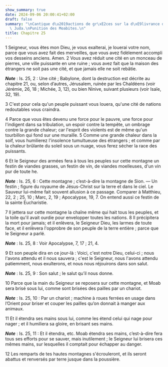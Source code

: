 ```yaml
---
show_summary: true
date: 2024-09-06 20:00:41+02:00
draft: false
summary: "\nCantique d\u2019actions de gr\xE2ces sur la d\xE9livrance du peuple de\
  \ Juda.\nPunition des Moabites.\n"
title: Chapitre 25
---
```





1 Seigneur, vous êtes mon Dieu, je vous exalterai, je louerai votre nom, parce que vous avez fait des merveilles, que vous avez fidèlement accompli vos desseins anciens. Amen. 2 Vous avez réduit une cité en un monceau de pierres, une ville puissante en une ruine ; vous avez fait que la maison des étrangers ne soit pas une cité, et que jamais elle ne soit rebâtie.

***Note*** :  Is. 25, 2 : Une cité ; Babylone, dont la destruction est décrite au chapitre 21, ou, selon d’autres, Jérusalem, ruinée par les Chaldéens (voir Jérémie, 26, 18 ; Michée, 3, 12), ou bien Ninive, suivant plusieurs (voir Isaïe, 32, 19).

3 C'est pour cela qu'un peuple puissant vous louera, qu'une cité de nations redoutables vous craindra.


4 Parce que vous êtes devenu une force pour le pauvre, une force pour l'indigent dans sa tribulation, un espoir contre la tempête, un ombrage contre la grande chaleur; car l'esprit des violents est de même qu'un tourbillon qui fond sur une muraille. 5 Comme une grande chaleur dans la soif, vous humilierez l'insolence tumultueuse des étrangers ; et comme par la chaleur brûlante du soleil sous un nuage, vous ferez sécher la race des puissants.


6 Et le Seigneur des armées fera à tous les peuples sur cette montagne un festin de viandes grasses, un festin de vin, de viandes moelleuses, d'un vin pur de toute he.

***Note*** :  Is. 25, 6 : Cette montagne ; c’est-à-dire la montagne de Sion. ― Un festin ; figure du royaume de Jésus-Christ sur la terre et dans le ciel. Le Sauveur lui-même fait souvent allusion à ce passage. Comparer à Matthieu, 22, 2 ; 25, 10 ; Marc, 2, 19 ; Apocalypse, 19, 7. On entend aussi ce festin de la sainte Eucharistie.

7 Il jettera sur cette montagne la chaîne même qui hait tous les peuples, et la toile qu'il avait ourdie pour envelopper toutes les nations. 8 Il précipitera la mort pour jamais; et il enlèvera, le Seigneur Dieu, les larmes de toute face, et il enlèvera l'opprobre de son peuple de la terre entière ; parce que le Seigneur a parlé.

***Note*** :  Is. 25, 8 : Voir Apocalypse, 7, 17 ; 21, 4.


9 Et son peuple dira en ce jour-là : Voici, c'est notre Dieu, celui-ci ; nous l'avons attendu et il nous sauvera ; c'est le Seigneur, nous l'avons attendu patiemment, nous exulterons, et nous nous réjouirons dans son salut.

***Note*** :  Is. 25, 9 : Son salut ; le salut qu’il nous donne.


10 Parce que la main du Seigneur se reposera sur cette montagne, et Moab sera brisé sous lui, comme sont brisées des pailles par un chariot.

***Note*** :  Is. 25, 10 : Par un chariot ; machine à roues ferrées en usage dans l’Orient pour briser et couper les pailles qu’on donnait à manger aux animaux.

11 Et il étendra ses mains sous lui, comme les étend celui qui nage pour nager ; et il humiliera sa gloire, en brisant ses mains.

***Note*** :  Is. 25, 11 : Et il étendra, etc. Moab étendra ses mains, c’est-à-dire fera tous ses efforts pour se sauver, mais inutilement ; le Seigneur lui brisera ces mêmes mains, sur lesquelles il comptait pour échapper au danger.

12 Les remparts de tes hautes montagnes s'écrouleront, et ils seront abattus et renversés par terre jusque dans la poussière.

